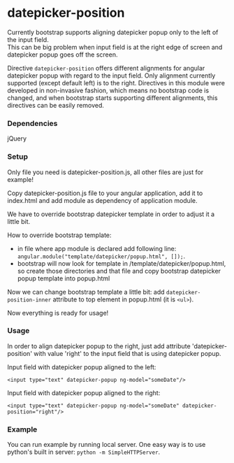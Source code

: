 datepicker-position
==============================

Currently bootstrap supports aligning datepicker popup only to the left of the input field.  
This can be big problem when input field is at the right edge of screen and datepicker popup goes off the screen.

Directive `datepicker-position` offers different alignments for angular datepicker popup with regard to the input field.
Only alignment currently supported (except default left) is to the right.
Directives in this module were developed in non-invasive fashion, which means no bootstrap code is changed, and when bootstrap starts supporting different alignments, this directives can be easily removed.

### Dependencies
jQuery

### Setup
Only file you need is datepicker-position.js, all other files are just for example!

Copy datepicker-position.js file to your angular application, add it to index.html and add module as dependency of application module.

We have to override bootstrap datepicker template in order to adjust it a little bit.

How to override bootstrap template:
- in file where app module is declared add following line:  `angular.module("template/datepicker/popup.html", []);`.
- bootstrap will now look for template in /template/datepicker/popup.html, so create those directories and that file and copy bootstrap datepicker popup template into popup.html

Now we can change bootstrap template a little bit: add `datepicker-position-inner` attribute to top element in popup.html (it is `<ul>`).

Now everything is ready for usage!

### Usage
In order to align datepicker popup to the right, just add attribute 'datepicker-position' with value 'right' to the input field that is using datepicker popup.

Input field with datepicker popup aligned to the left:
```
<input type="text" datepicker-popup ng-model="someDate"/>
```

Input field with datepicker popup aligned to the right:
```
<input type="text" datepicker-popup ng-model="someDate" datepicker-position="right"/>
```


### Example
You can run example by running local server. One easy way is to use python's built in server: `python -m SimpleHTTPServer`.
